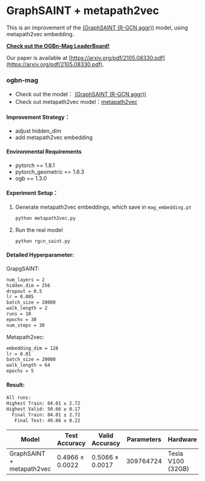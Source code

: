 # GraphSAINT + metapath2vec
This is an improvement of the  [(GraphSAINT (R-GCN aggr))](https://github.com/snap-stanford/ogb/blob/master/examples/nodeproppred/mag/graph_saint.py)  model, using metapath2vec embedding. 

[**Check out the OGBn-Mag LeaderBoard!**](https://ogb.stanford.edu/docs/leader_nodeprop/#ogbn-mag)

Our paper is available at [https://arxiv.org/pdf/2105.08330.pdf](https://arxiv.org/pdf/2105.08330.pdf).

### ogbn-mag

+ Check out the model： [(GraphSAINT (R-GCN aggr))](https://github.com/snap-stanford/ogb/blob/master/examples/nodeproppred/mag/graph_saint.py)
+ Check out metapath2vec model：[metapath2vec](https://ericdongyx.github.io/papers/KDD17-dong-chawla-swami-metapath2vec.pdf)

#### Improvement Strategy：

+ adjust hidden_dim
+ add metapath2vec embedding

#### Environmental Requirements

+ pytorch == 1.8.1
+ pytorch_geometric == 1.6.3
+ ogb == 1.3.0

#### Experiment Setup：

1. Generate metapath2vec embeddings, which save in `mag_embedding.pt`

   ```bash
   python metapath2vec.py
   ```

2. Run the real model

   ```bash
   python rgcn_saint.py
   ```


#### Detailed Hyperparameter:

GrapgSAINT:

```bash
num_layers = 2
hidden_dim = 256
dropout = 0.5
lr = 0.005
batch_size = 20000
walk_length = 2
runs = 10
epochs = 30
num_steps = 30
```

Metapath2vec:

```bash
embedding_dim = 128
lr = 0.01
batch_size = 20000
walk_length = 64
epochs = 5
```

#### Result:

```bash
All runs:
Highest Train: 84.01 ± 2.72
Highest Valid: 50.66 ± 0.17
  Final Train: 84.01 ± 2.72
   Final Test: 49.66 ± 0.22
```

| Model                     | Test Accuracy   | Valid Accuracy  | Parameters | Hardware          |
| ------------------------- | --------------- | --------------- | ---------- | ----------------- |
| GraphSAINT + metapath2vec | 0.4966 ± 0.0022 | 0.5066 ± 0.0017 | 309764724  | Tesla V100 (32GB) |

